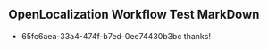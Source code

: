 ## OpenLocalization Workflow Test MarkDown
* 65fc6aea-33a4-474f-b7ed-0ee74430b3bc thanks!

<!--HONumber=Aug16_HO1-->


